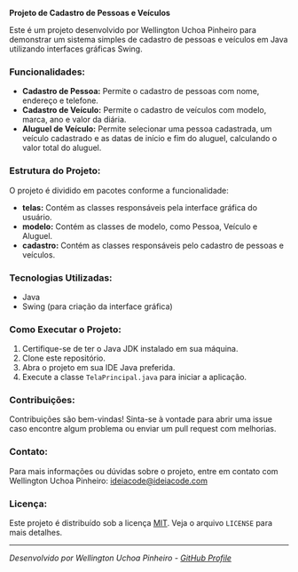 **Projeto de Cadastro de Pessoas e Veículos**

Este é um projeto desenvolvido por Wellington Uchoa Pinheiro para demonstrar um sistema simples de cadastro de pessoas e veículos em Java utilizando interfaces gráficas Swing.

### Funcionalidades:

- **Cadastro de Pessoa:** Permite o cadastro de pessoas com nome, endereço e telefone.
- **Cadastro de Veículo:** Permite o cadastro de veículos com modelo, marca, ano e valor da diária.
- **Aluguel de Veículo:** Permite selecionar uma pessoa cadastrada, um veículo cadastrado e as datas de início e fim do aluguel, calculando o valor total do aluguel.

### Estrutura do Projeto:

O projeto é dividido em pacotes conforme a funcionalidade:

- **telas:** Contém as classes responsáveis pela interface gráfica do usuário.
- **modelo:** Contém as classes de modelo, como Pessoa, Veículo e Aluguel.
- **cadastro:** Contém as classes responsáveis pelo cadastro de pessoas e veículos.

### Tecnologias Utilizadas:

- Java
- Swing (para criação da interface gráfica)

### Como Executar o Projeto:

1. Certifique-se de ter o Java JDK instalado em sua máquina.
2. Clone este repositório.
3. Abra o projeto em sua IDE Java preferida.
4. Execute a classe `TelaPrincipal.java` para iniciar a aplicação.

### Contribuições:

Contribuições são bem-vindas! Sinta-se à vontade para abrir uma issue caso encontre algum problema ou enviar um pull request com melhorias.

### Contato:

Para mais informações ou dúvidas sobre o projeto, entre em contato com Wellington Uchoa Pinheiro: [ideiacode@ideiacode.com](mailto:ideiacode@ideiacode.com)

### Licença:

Este projeto é distribuído sob a licença [MIT](https://opensource.org/licenses/MIT). Veja o arquivo `LICENSE` para mais detalhes.

---

*Desenvolvido por Wellington Uchoa Pinheiro - [GitHub Profile](https://github.com/example)*